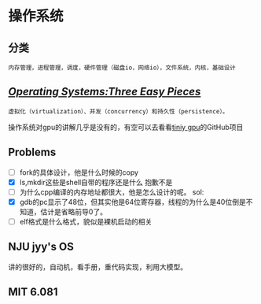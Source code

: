 # 操作系统
## 分类
```
内存管理，进程管理，调度，硬件管理（磁盘io，网络io），文件系统，内核，基础设计
```

## [*Operating Systems:Three Easy Pieces*](https://pages.cs.wisc.edu/~remzi/OSTEP/Chinese/preface.pdf)
```
虚拟化（virtualization）、并发（concurrency）和持久性（persistence）。
```

操作系统对gpu的讲解几乎是没有的，有空可以去看看[tiniy gpu](https://www.github.com)的GitHub项目

## Problems 
- [ ] fork的具体设计，他是什么时候的copy
- [x] ls,mkdir这些是shell自带的程序还是什么 抱歉不是
- [ ] 为什么cpp编译的内存地址都很大，他是怎么设计的呢。
sol:
- [x] gdb的pc显示了48位，但其实他是64位寄存器，线程的为什么是40位倒是不知道，估计是省略前导0了。
- [ ] elf格式是什么格式，貌似是裸机启动的相关
## NJU jyy's OS
讲的很好的，自动机，看手册，重代码实现，利用大模型。

## MIT 6.081
